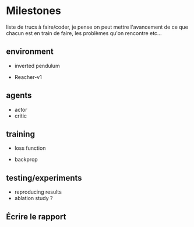 # Milestones
liste de trucs à faire/coder, je pense on peut mettre l'avancement de ce que chacun est en train de faire, les problèmes qu'on rencontre etc...

## environment
* inverted pendulum

* Reacher-v1

## agents

* actor
* critic

## training

* loss function

* backprop

## testing/experiments
* reproducing results
* ablation study ?

## Écrire le rapport
